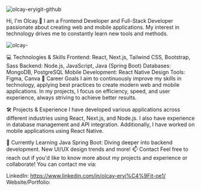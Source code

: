 ![olcay-eryigit-github](https://github.com/user-attachments/assets/527faf44-9a84-4c18-b08a-2b747a080b7d)

Hi, I'm Olcay.👋
I am a Frontend Developer and Full-Stack Developer passionate about creating web and mobile applications. My interest in technology drives me to constantly learn new tools and methods.


![olcay-](https://github.com/user-attachments/assets/54146c66-2b3f-4385-afdc-f012a1fc8a61)

💻 Technologies & Skills
Frontend: React, Next.js, Tailwind CSS, Bootstrap, Sass
Backend: Node.js, JavaScript, Java (Spring Boot)
Databases: MongoDB, PostgreSQL
Mobile Development: React Native
Design Tools: Figma, Canva
🎯 Career Goals
I aim to continuously improve my skills in technology, applying best practices to create modern web and mobile applications. In my projects, I focus on efficiency, speed, and user experience, always striving to achieve better results.

🛠️ Projects & Experience
I have developed various applications across different industries using React, Next.js, and Node.js. I also have experience in database management and API integration. Additionally, I have worked on mobile applications using React Native.

🌱 Currently Learning
Java Spring Boot: Diving deeper into backend development.
New UI/UX design trends and more!
📫 Contact
Feel free to reach out if you'd like to know more about my projects and experience or collaborate!
You can contact me via:


LinkedIn: https://www.linkedin.com/in/olcay-eryi%C4%9Fit-oe1/
Website/Portfolio: 
